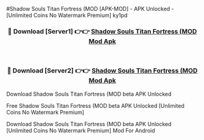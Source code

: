 #Shadow Souls Titan Fortress (MOD [APK-MOD] - APK Unlocked - [Unlimited Coins No Watermark Premium] ky1pd



<div align="center">

<h3>🔴 Download [Server1] 👉👉 <a href="https://momento.my/?title=Shadow_Souls_Titan_Fortress_(MOD">Shadow Souls Titan Fortress (MOD Mod Apk</a></h3><br>

<h3>🔴 Download [Server2] 👉👉 <a href="https://momento.my/?title=Shadow_Souls_Titan_Fortress_(MOD">Shadow Souls Titan Fortress (MOD Mod Apk</a></h3>
</div>



Download Shadow Souls Titan Fortress (MOD beta APK Unlocked

Free Shadow Souls Titan Fortress (MOD beta APK Unlocked [Unlimited Coins No Watermark Premium]

Download Shadow Souls Titan Fortress (MOD beta APK Unlocked [Unlimited Coins No Watermark Premium] Mod For Android
